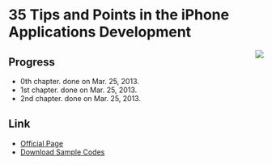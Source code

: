35 Tips and Points in the iPhone Applications Development
============

<img align="right" src="http://www.shuwasystem.co.jp/products/7980img/3323/a.jpg"></img>

## Progress

- 0th chapter. done on Mar. 25, 2013.
- 1st chapter. done on Mar. 25, 2013.
- 2nd chapter. done on Mar. 25, 2013.

## Link

- [Official Page](http://www.shuwasystem.co.jp/products/7980html/3323.html)
- [Download Sample Codes](http://www.shuwasystem.co.jp/support/7980html/3323.html)
